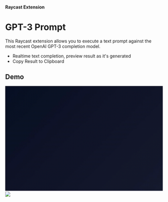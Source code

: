 #### Raycast Extension
# GPT-3 Prompt

This Raycast extension allows you to execute a text prompt against the most recent OpenAI GPT-3 completion model.

* Realtime text completion, preview result as it's generated
* Copy Result to Clipboard

## Demo

![](assets/coffee-demo.gif)
![](assets/python-demo.gif)